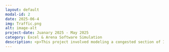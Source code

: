 ```yaml
---
layout: default
modal-id: 2
date: 2025-06-4
img: Traffic.png
alt: image-alt
project-date: Juanary 2025 - May 2025
category: Excel & Arena Software Simulation
description: <p>This project involved modeling a congested section of I-35 in downtown Austin using Arena Simulation Software. The objective was to identify bottlenecks and propose adjustments to improve traffic flow during peak hours. <p>I collected real-world traffic data from public information, defined arrival and service time distributions, and built a simulation that accounted for congestion during peak hours. The model tested various scenarios such as fewer vehicles, additional lanes, and rerouting strategies. <p>Through simulation runs and statistical analysis, I identified interventions that significantly reduced average wait times and congestion duration. This project sharpened my skills in process modeling, data interpretation, and simulation-based decision-making. <p><a href="https://drive.google.com/file/d/1sv3cBsGYMTr2KfpOtXiG33elSsRrn-eA/view?usp=sharing" target="_blank">View the full paper</a>.</p>
---
```


